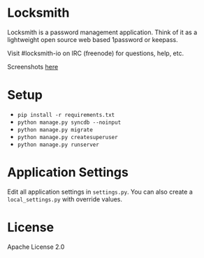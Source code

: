 # Locksmith
Locksmith is a password management application.  Think of it as a lightweight
open source web based 1password or keepass.

Visit #locksmith-io on IRC (freenode) for questions, help, etc.

Screenshots [here](https://github.com/ehazlett/locksmith/wiki/Screenshots)

# Setup

* `pip install -r requirements.txt`
* `python manage.py syncdb --noinput`
* `python manage.py migrate`
* `python manage.py createsuperuser`
* `python manage.py runserver`

# Application Settings

Edit all application settings in `settings.py`.  You can also create a
`local_settings.py` with override values.

# License
Apache License 2.0

